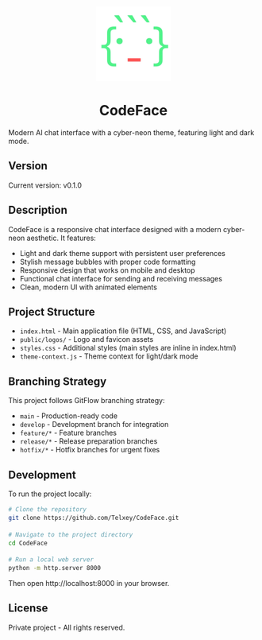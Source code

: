<div align="center">
  <img src="public/logos/logo.png" alt="CodeFace Logo" width="150px" />
  <h1>CodeFace</h1>
</div>

Modern AI chat interface with a cyber-neon theme, featuring light and dark mode.

## Version

Current version: v0.1.0

## Description

CodeFace is a responsive chat interface designed with a modern cyber-neon aesthetic. It features:

- Light and dark theme support with persistent user preferences
- Stylish message bubbles with proper code formatting
- Responsive design that works on mobile and desktop
- Functional chat interface for sending and receiving messages
- Clean, modern UI with animated elements

## Project Structure

- `index.html` - Main application file (HTML, CSS, and JavaScript)
- `public/logos/` - Logo and favicon assets
- `styles.css` - Additional styles (main styles are inline in index.html)
- `theme-context.js` - Theme context for light/dark mode

## Branching Strategy

This project follows GitFlow branching strategy:

- `main` - Production-ready code
- `develop` - Development branch for integration
- `feature/*` - Feature branches
- `release/*` - Release preparation branches
- `hotfix/*` - Hotfix branches for urgent fixes

## Development

To run the project locally:

```bash
# Clone the repository
git clone https://github.com/Telxey/CodeFace.git

# Navigate to the project directory
cd CodeFace

# Run a local web server
python -m http.server 8000
```

Then open http://localhost:8000 in your browser.

## License

Private project - All rights reserved.

